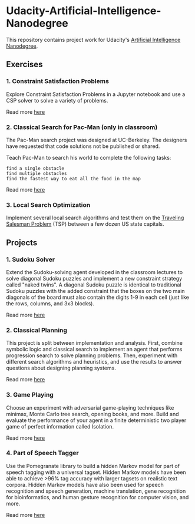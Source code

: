 # Udacity-Artificial-Intelligence-Nanodegree

This repository contains project work for Udacity's [Artificial Intelligence Nanodegree](https://www.udacity.com/course/ai-artificial-intelligence-nanodegree--nd898).

## Exercises

### 1. Constraint Satisfaction Problems

Explore Constraint Satisfaction Problems in a Jupyter notebook and use a CSP solver to solve a variety of problems.

Read more [here](/Exercises/1_Constraint%20Satisfaction)


### 2. Classical Search for Pac-Man (only in classroom)

The Pac-Man search project was designed at UC-Berkeley.
The designers have requested that code solutions not be published or shared.

Teach Pac-Man to search his world to complete the following tasks:

    find a single obstacle
    find multiple obstacles
    find the fastest way to eat all the food in the map

Read more [here](http://ai.berkeley.edu/search.html)


### 3. Local Search Optimization

Implement several local search algorithms and test them on the [Traveling Salesman Problem](https://en.wikipedia.org/wiki/Travelling_salesman_problem) (TSP) between a few dozen US state capitals.


## Projects

### 1. Sudoku Solver

Extend the Sudoku-solving agent developed in the classroom lectures to solve diagonal Sudoku puzzles and implement a new constraint strategy called "naked twins". A diagonal Sudoku puzzle is identical to traditional Sudoku puzzles with the added constraint that the boxes on the two main diagonals of the board must also contain the digits 1-9 in each cell (just like the rows, columns, and 3x3 blocks).

Read more [here](/Projects/1_Sudoku)


### 2. Classical Planning

This project is split between implementation and analysis. First, combine symbolic logic and classical search to implement an agent that performs progression search to solve planning problems. Then, experiment with different search algorithms and heuristics, and use the results to answer questions about designing planning systems.

Read more [here](/Projects/2_Classical%20Planning)


### 3. Game Playing

Choose an experiment with adversarial game-playing techniques like minimax, Monte Carlo tree search, opening books, and more.  Build and evaluate the performance of your agent in a finite deterministic two player game of perfect information called Isolation.

Read more [here](/Projects/3_Adversarial%20Search)


### 4. Part of Speech Tagger

Use the Pomegranate library to build a hidden Markov model for part of speech tagging with a universal tagset. Hidden Markov models have been able to achieve >96% tag accuracy with larger tagsets on realistic text corpora. Hidden Markov models have also been used for speech recognition and speech generation, machine translation, gene recognition for bioinformatics, and human gesture recognition for computer vision, and more.

Read more [here](/Projects/4_HMM%20Tagger)
